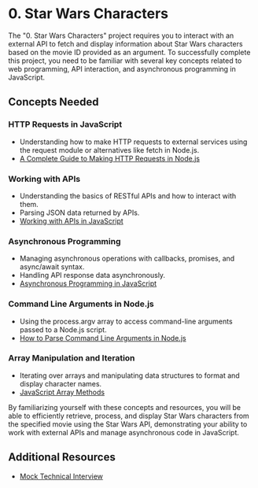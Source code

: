 # 0. Star Wars Characters

The "0. Star Wars Characters" project requires you to interact with an external API to fetch and display information about Star Wars characters based on the movie ID provided as an argument. To successfully complete this project, you need to be familiar with several key concepts related to web programming, API interaction, and asynchronous programming in JavaScript.

## Concepts Needed

### HTTP Requests in JavaScript

- Understanding how to make HTTP requests to external services using the request module or alternatives like fetch in Node.js.
- [A Complete Guide to Making HTTP Requests in Node.js](https://www.memberstack.com/blog/node-http-request)

### Working with APIs

- Understanding the basics of RESTful APIs and how to interact with them.
- Parsing JSON data returned by APIs.
- [Working with APIs in JavaScript](https://developer.mozilla.org/en-US/docs/Learn/JavaScript/Client-side_web_APIs/Introduction)

### Asynchronous Programming

- Managing asynchronous operations with callbacks, promises, and async/await syntax.
- Handling API response data asynchronously.
- [Asynchronous Programming in JavaScript](https://developer.mozilla.org/en-US/docs/Learn/JavaScript/Asynchronous)

### Command Line Arguments in Node.js

- Using the process.argv array to access command-line arguments passed to a Node.js script.
- [How to Parse Command Line Arguments in Node.js](https://tecadmin.net/how-to-parse-command-line-arguments-in-nodejs/)

### Array Manipulation and Iteration

- Iterating over arrays and manipulating data structures to format and display character names.
- [JavaScript Array Methods](https://developer.mozilla.org/en-US/docs/Web/JavaScript/Reference/Global_Objects/Array)

By familiarizing yourself with these concepts and resources, you will be able to efficiently retrieve, process, and display Star Wars characters from the specified movie using the Star Wars API, demonstrating your ability to work with external APIs and manage asynchronous code in JavaScript.

## Additional Resources

- [Mock Technical Interview](https://youtu.be/bmqZ5AhNr3g?si=pyzinJZAwqiVeGjT)

